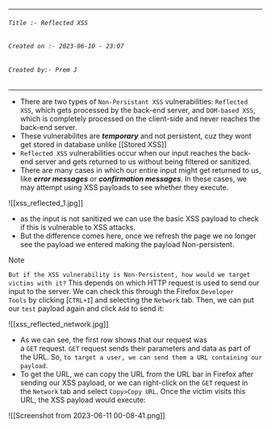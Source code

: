 
***
###### `Title :- Reflected XSS`
###### `Created on :- 2023-06-10 - 23:07`
###### `Created by:- Prem J`
***

- There are two types of `Non-Persistant XSS` vulnerabilities: `Reflected XSS`, which gets processed by the back-end server, and `DOM-based XSS`, which is completely processed on the client-side and never reaches the back-end server.
- These vulnerabilites are ***temporary*** and not persistent, cuz they wont get stored in database unlike [[Stored XSS]]
- `Reflected XSS` vulnerabilities occur when our input reaches the back-end server and gets returned to us without being filtered or sanitized.
- There are many cases in which our entire input might get returned to us, like ***error messages*** or ***confirmation messages***. In these cases, we may attempt using XSS payloads to see whether they execute.

![[xss_reflected_1.jpg]]

- as the input is not sanitized we can use the basic XSS payload to check if this is vulnerable to XSS attacks.
- But the difference comes here, once we refresh the page we no longer see the payload we entered making the payload Non-persistent.

>[!Note]
>`But if the XSS vulnerability is Non-Persistent, how would we target victims with it?`
>This depends on which HTTP request is used to send our input to the server. We can check this through the Firefox `Developer Tools` by clicking [`CTRL+I`] and selecting the `Network` tab. Then, we can put our `test` payload again and click `Add` to send it:
>
>![[xss_reflected_network.jpg]]

- As we can see, the first row shows that our request was a `GET` request. `GET` request sends their parameters and data as part of the URL. So, `to target a user, we can send them a URL containing our payload`. 
- To get the URL, we can copy the URL from the URL bar in Firefox after sending our XSS payload, or we can right-click on the `GET` request in the `Network` tab and select `Copy>Copy URL`. Once the victim visits this URL, the XSS payload would execute:

![[Screenshot from 2023-06-11 00-08-41.png]]
